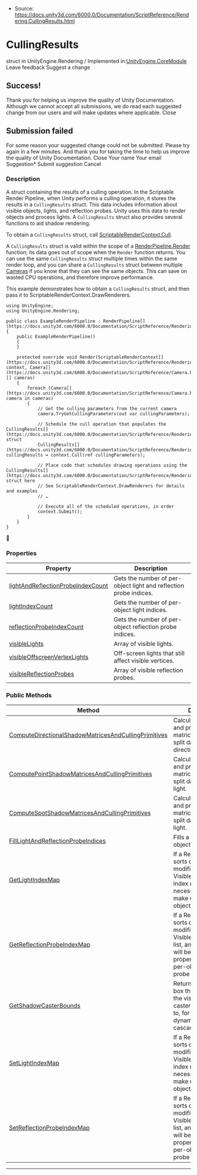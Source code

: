 * Source: https://docs.unity3d.com/6000.0/Documentation/ScriptReference/Rendering.CullingResults.html

# CullingResults
struct in UnityEngine.Rendering
/
Implemented in:[UnityEngine.CoreModule](https://docs.unity3d.com/6000.0/Documentation/ScriptReference/UnityEngine.CoreModule.html)
Leave feedback
Suggest a change
## Success!
Thank you for helping us improve the quality of Unity Documentation. Although we cannot accept all submissions, we do read each suggested change from our users and will make updates where applicable.
Close
## Submission failed
For some reason your suggested change could not be submitted. Please <a>try again</a> in a few minutes. And thank you for taking the time to help us improve the quality of Unity Documentation.
Close
Your name Your email Suggestion* Submit suggestion
Cancel
### Description
A struct containing the results of a culling operation.
In the Scriptable Render Pipeline, when Unity performs a culling operation, it stores the results in a `CullingResults` struct. This data includes information about visible objects, lights, and reflection probes. Unity uses this data to render objects and process lights. A `CullingResults` struct also provides several functions to aid shadow rendering.  
  
To obtain a `CullingResults` struct, call [ScriptableRenderContext.Cull](https://docs.unity3d.com/6000.0/Documentation/ScriptReference/Rendering.ScriptableRenderContext.Cull.html).  
  
A `CullingResults` struct is valid within the scope of a [RenderPipeline.Render](https://docs.unity3d.com/6000.0/Documentation/ScriptReference/Rendering.RenderPipeline.Render.html) function; its data goes out of scope when the `Render` function returns. You can use the same `CullingResults` struct multiple times within the same render loop, and you can share a `CullingResults` struct between multiple [Cameras](https://docs.unity3d.com/6000.0/Documentation/ScriptReference/Camera.html) if you know that they can see the same objects. This can save on wasted CPU operations, and therefore improve performance.  
  
This example demonstrates how to obtain a `CullingResults` struct, and then pass it to ScriptableRenderContext.DrawRenderers.
```
using UnityEngine;
using UnityEngine.Rendering;  
  
public class ExampleRenderPipeline : RenderPipeline[](https://docs.unity3d.com/6000.0/Documentation/ScriptReference/Rendering.RenderPipeline.html)
{
    public ExampleRenderPipeline()
    {
    }  
  
    protected override void Render(ScriptableRenderContext[](https://docs.unity3d.com/6000.0/Documentation/ScriptReference/Rendering.ScriptableRenderContext.html) context, Camera[](https://docs.unity3d.com/6000.0/Documentation/ScriptReference/Camera.html)[] cameras)
    {
        foreach (Camera[](https://docs.unity3d.com/6000.0/Documentation/ScriptReference/Camera.html) camera in cameras)
        {
            // Get the culling parameters from the current camera
            camera.TryGetCullingParameters(out var cullingParameters);  
  
            // Schedule the cull operation that populates the CullingResults[](https://docs.unity3d.com/6000.0/Documentation/ScriptReference/Rendering.CullingResults.html) struct
            CullingResults[](https://docs.unity3d.com/6000.0/Documentation/ScriptReference/Rendering.CullingResults.html) cullingResults = context.Cull(ref cullingParameters);  
  
            // Place code that schedules drawing operations using the CullingResults[](https://docs.unity3d.com/6000.0/Documentation/ScriptReference/Rendering.CullingResults.html) struct here
            // See ScriptableRenderContext.DrawRenderers for details and examples
            // …  
  
            // Execute all of the scheduled operations, in order
            context.Submit();
        }
    }
}

```

### Properties
Property | Description  
---|---  
[lightAndReflectionProbeIndexCount](https://docs.unity3d.com/6000.0/Documentation/ScriptReference/Rendering.CullingResults-lightAndReflectionProbeIndexCount.html) | Gets the number of per-object light and reflection probe indices.  
[lightIndexCount](https://docs.unity3d.com/6000.0/Documentation/ScriptReference/Rendering.CullingResults-lightIndexCount.html) | Gets the number of per-object light indices.  
[reflectionProbeIndexCount](https://docs.unity3d.com/6000.0/Documentation/ScriptReference/Rendering.CullingResults-reflectionProbeIndexCount.html) | Gets the number of per-object reflection probe indices.  
[visibleLights](https://docs.unity3d.com/6000.0/Documentation/ScriptReference/Rendering.CullingResults-visibleLights.html) | Array of visible lights.  
[visibleOffscreenVertexLights](https://docs.unity3d.com/6000.0/Documentation/ScriptReference/Rendering.CullingResults-visibleOffscreenVertexLights.html) | Off-screen lights that still affect visible vertices.  
[visibleReflectionProbes](https://docs.unity3d.com/6000.0/Documentation/ScriptReference/Rendering.CullingResults-visibleReflectionProbes.html) | Array of visible reflection probes.  
### Public Methods
Method | Description  
---|---  
[ComputeDirectionalShadowMatricesAndCullingPrimitives](https://docs.unity3d.com/6000.0/Documentation/ScriptReference/Rendering.CullingResults.ComputeDirectionalShadowMatricesAndCullingPrimitives.html) | Calculates the view and projection matrices and shadow split data for a directional light.  
[ComputePointShadowMatricesAndCullingPrimitives](https://docs.unity3d.com/6000.0/Documentation/ScriptReference/Rendering.CullingResults.ComputePointShadowMatricesAndCullingPrimitives.html) | Calculates the view and projection matrices and shadow split data for a point light.  
[ComputeSpotShadowMatricesAndCullingPrimitives](https://docs.unity3d.com/6000.0/Documentation/ScriptReference/Rendering.CullingResults.ComputeSpotShadowMatricesAndCullingPrimitives.html) | Calculates the view and projection matrices and shadow split data for a spot light.  
[FillLightAndReflectionProbeIndices](https://docs.unity3d.com/6000.0/Documentation/ScriptReference/Rendering.CullingResults.FillLightAndReflectionProbeIndices.html) | Fills a buffer with per-object light indices.  
[GetLightIndexMap](https://docs.unity3d.com/6000.0/Documentation/ScriptReference/Rendering.CullingResults.GetLightIndexMap.html) | If a RenderPipeline sorts or otherwise modifies the VisibleLight list, an index remap will be necessary to properly make use of per-object light lists.  
[GetReflectionProbeIndexMap](https://docs.unity3d.com/6000.0/Documentation/ScriptReference/Rendering.CullingResults.GetReflectionProbeIndexMap.html) | If a RenderPipeline sorts or otherwise modifies the VisibleReflectionProbe list, an index remap will be necessary to properly make use of per-object reflection probe lists.  
[GetShadowCasterBounds](https://docs.unity3d.com/6000.0/Documentation/ScriptReference/Rendering.CullingResults.GetShadowCasterBounds.html) | Returns the bounding box that encapsulates the visible shadow casters. Can be used to, for instance, dynamically adjust cascade ranges.  
[SetLightIndexMap](https://docs.unity3d.com/6000.0/Documentation/ScriptReference/Rendering.CullingResults.SetLightIndexMap.html) | If a RenderPipeline sorts or otherwise modifies the VisibleLight list, an index remap will be necessary to properly make use of per-object light lists.  
[SetReflectionProbeIndexMap](https://docs.unity3d.com/6000.0/Documentation/ScriptReference/Rendering.CullingResults.SetReflectionProbeIndexMap.html) | If a RenderPipeline sorts or otherwise modifies the VisibleReflectionProbe list, an index remap will be necessary to properly make use of per-object reflection probe lists.  
* * *
